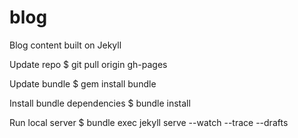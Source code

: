 # blog
Blog content built on Jekyll

Update repo
$ git pull origin gh-pages

Update bundle
$ gem install bundle

Install bundle dependencies
$ bundle install

Run local server
$ bundle exec jekyll serve --watch --trace --drafts